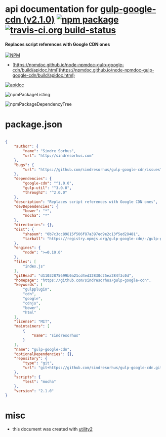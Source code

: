 # api documentation for  [gulp-google-cdn (v2.1.0)](https://github.com/sindresorhus/gulp-google-cdn)  [![npm package](https://img.shields.io/npm/v/npmdoc-gulp-google-cdn.svg?style=flat-square)](https://www.npmjs.org/package/npmdoc-gulp-google-cdn) [![travis-ci.org build-status](https://api.travis-ci.org/npmdoc/node-npmdoc-gulp-google-cdn.svg)](https://travis-ci.org/npmdoc/node-npmdoc-gulp-google-cdn)
#### Replaces script references with Google CDN ones

[![NPM](https://nodei.co/npm/gulp-google-cdn.png?downloads=true&downloadRank=true&stars=true)](https://www.npmjs.com/package/gulp-google-cdn)

- [https://npmdoc.github.io/node-npmdoc-gulp-google-cdn/build/apidoc.html](https://npmdoc.github.io/node-npmdoc-gulp-google-cdn/build/apidoc.html)

[![apidoc](https://npmdoc.github.io/node-npmdoc-gulp-google-cdn/build/screenCapture.buildCi.browser.%252Ftmp%252Fbuild%252Fapidoc.html.png)](https://npmdoc.github.io/node-npmdoc-gulp-google-cdn/build/apidoc.html)

![npmPackageListing](https://npmdoc.github.io/node-npmdoc-gulp-google-cdn/build/screenCapture.npmPackageListing.svg)

![npmPackageDependencyTree](https://npmdoc.github.io/node-npmdoc-gulp-google-cdn/build/screenCapture.npmPackageDependencyTree.svg)



# package.json

```json

{
    "author": {
        "name": "Sindre Sorhus",
        "url": "http://sindresorhus.com"
    },
    "bugs": {
        "url": "https://github.com/sindresorhus/gulp-google-cdn/issues"
    },
    "dependencies": {
        "google-cdn": "^1.0.0",
        "gulp-util": "^3.0.0",
        "through2": "^2.0.0"
    },
    "description": "Replaces script references with Google CDN ones",
    "devDependencies": {
        "bower": "*",
        "mocha": "*"
    },
    "directories": {},
    "dist": {
        "shasum": "0b7c3cc89815f506f87a397ed9e2c13f5ed28481",
        "tarball": "https://registry.npmjs.org/gulp-google-cdn/-/gulp-google-cdn-2.1.0.tgz"
    },
    "engines": {
        "node": ">=0.10.0"
    },
    "files": [
        "index.js"
    ],
    "gitHead": "d11032875699b0a21cd4ed32830c25ea284f3c0d",
    "homepage": "https://github.com/sindresorhus/gulp-google-cdn",
    "keywords": [
        "gulpplugin",
        "cdn",
        "google",
        "cdnjs",
        "bower",
        "html"
    ],
    "license": "MIT",
    "maintainers": [
        {
            "name": "sindresorhus"
        }
    ],
    "name": "gulp-google-cdn",
    "optionalDependencies": {},
    "repository": {
        "type": "git",
        "url": "git+https://github.com/sindresorhus/gulp-google-cdn.git"
    },
    "scripts": {
        "test": "mocha"
    },
    "version": "2.1.0"
}
```



# misc
- this document was created with [utility2](https://github.com/kaizhu256/node-utility2)
